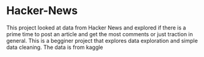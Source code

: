 # Hacker-News

This project looked at data from Hacker News and explored if there is a prime time to post an article and get the most comments or just traction in general. This is a begginer project that explores data exploration and simple data cleaning. The data is from kaggle

